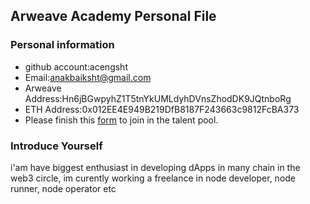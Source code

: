 ## Arweave Academy Personal File

### Personal information

- github account:acengsht
- Email:anakbaiksht@gmail.com
- Arweave Address:Hn6jBGwpyhZ1T5tnYkUMLdyhDVnsZhodDK9JQtnboRg
- ETH Address:0x012EE4E949B219DfB8187F243663c9812FcBA373
- Please finish this [form](https://docs.google.com/forms/d/e/1FAIpQLSfWA5fIIcBgmRppm3jNz5vmf9Mai_QMVil-2pO4r7YKn_Zhtw/viewform?usp=sf_link) to join in the talent pool.

### Introduce Yourself
i'am have biggest enthusiast in developing dApps in many chain in the web3 circle, im curently working a freelance in node developer, node runner, node operator etc
